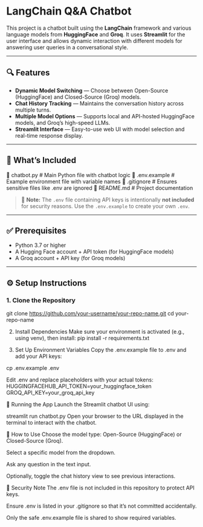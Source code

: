 # LangChain Q&A Chatbot

This project is a chatbot built using the **LangChain** framework and various language models from **HuggingFace** and **Groq**. It uses **Streamlit** for the user interface and allows dynamic interaction with different models for answering user queries in a conversational style.

---

## 🔍 Features

- **Dynamic Model Switching** — Choose between Open-Source (HuggingFace) and Closed-Source (Groq) models.
- **Chat History Tracking** — Maintains the conversation history across multiple turns.
- **Multiple Model Options** — Supports local and API-hosted HuggingFace models, and Groq’s high-speed LLMs.
- **Streamlit Interface** — Easy-to-use web UI with model selection and real-time response display.

---

## 📁 What’s Included

📄 chatbot.py # Main Python file with chatbot logic
📝 .env.example # Example environment file with variable names
📄 .gitignore # Ensures sensitive files like .env are ignored
📘 README.md # Project documentation


> 🚫 **Note:** The `.env` file containing API keys is intentionally **not included** for security reasons. Use the `.env.example` to create your own `.env`.

---

## ✅ Prerequisites

- Python 3.7 or higher
- A Hugging Face account + API token (for HuggingFace models)
- A Groq account + API key (for Groq models)

---

## ⚙️ Setup Instructions

### 1. Clone the Repository
git clone https://github.com/your-username/your-repo-name.git
cd your-repo-name

2. Install Dependencies
Make sure your environment is activated (e.g., using venv), then install:
pip install -r requirements.txt

3. Set Up Environment Variables
Copy the .env.example file to .env and add your API keys:

cp .env.example .env

Edit .env and replace placeholders with your actual tokens:
HUGGINGFACEHUB_API_TOKEN=your_huggingface_token
GROQ_API_KEY=your_groq_api_key

🚀 Running the App
Launch the Streamlit chatbot UI using:

streamlit run chatbot.py
Open your browser to the URL displayed in the terminal to interact with the chatbot.

💬 How to Use
Choose the model type: Open-Source (HuggingFace) or Closed-Source (Groq).

Select a specific model from the dropdown.

Ask any question in the text input.

Optionally, toggle the chat history view to see previous interactions.

🔐 Security Note
The .env file is not included in this repository to protect API keys.

Ensure .env is listed in your .gitignore so that it’s not committed accidentally.

Only the safe .env.example file is shared to show required variables.
